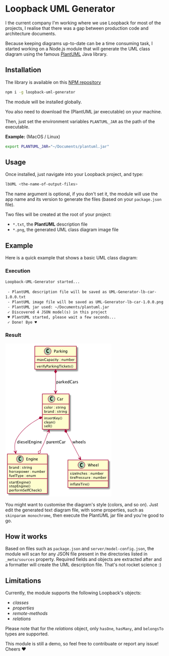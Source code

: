 # Loopback UML Generator

I the current company I'm working where we use Loopback for most of the projects, I realise that there was a gap between production code and architecture documents.

Because keeping diagrams up-to-date can be a time consuming task, I started working on a Node.js module that will generate the UML class diagram using the famous [PlantUML](http://plantuml.com/class-diagram) Java library.

## Installation

The library is available on this [NPM repository](https://www.npmjs.com/package/loopback-uml-generator)

```bash
npm i -g loopback-uml-generator
```

The module will be installed globally.

You also need to download the (PlantUML jar executable) on your machine. 

Then, just set the environment variables `PLANTUML_JAR` as the path of the executable.

**Example:** (MacOS / Linux)

```bash
export PLANTUML_JAR="~/Documents/plantuml.jar"
```

## Usage

Once installed, just navigate into your Loopback project, and type:

```bash
lbUML <the-name-of-output-files>
```

The name argument is optional, if you don't set it, the module will use the app name and its version to generate the files (based on your `package.json` file).

Two files will be created at the root of your project:
- `*.txt`, the **PlantUML** description file
- `*.png`, the generated UML class diagram image file

## Example

Here is a quick example that shows a basic UML class diagram:

### Execution

```
Loopback-UML-Generator started...

 - PlantUML description file will be saved as UML-Generator-lb-car-1.0.0.txt
 - PlantUML image file will be saved as UML-Generator-lb-car-1.0.0.png
 - PlantUML jar used: ~/Documents/plantuml.jar
 ✓ Discovered 4 JSON model(s) in this project
 ♥ PlantUML started, please wait a few seconds...
 ✓ Done! Bye ♥
```

### Result

![](res/preview.png)

You might want to customise the diagram's style (colors, and so on). Just edit the generated text diagram file, with some properties, such as `skinparam monochrome`, then execute the PlantUML jar file and you're good to go.

## How it works

Based on files such as `package.json` and `server/model-config.json`, the module will scan for any JSON file present in the directories listed in `_meta/sources` property. Required fields and objects are extracted after and a formatter will create the UML description file. That's not rocket science :)

## Limitations

Currently, the module supports the following Loopback's objects:
- *classes*
- *properties*
- *remote-methods*
- *relations*

Please note that for the *relations* object, only `hasOne`, `hasMany`, and `belongsTo` types are supported.

This module is still a demo, so feel free to contribuate or report any issue! Cheers ♥